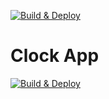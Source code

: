 [![Build & Deploy](https://github.com/kathcode/clock/actions/workflows/main.yml/badge.svg?branch=main)](https://github.com/kathcode/clock/actions/workflows/main.yml)

# Clock App

[![Build & Deploy](https://github.com/amfajardoo/special-octo-rotary-app/actions/workflows/main.yml/badge.svg?branch=main)](https://github.com/amfajardoo/special-octo-rotary-app/actions/workflows/main.yml)
